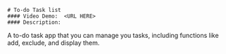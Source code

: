     # To-do Task list
    #### Video Demo:  <URL HERE>
    #### Description:
A to-do task app that you can manage you tasks, including functions like add, exclude, and display them.
